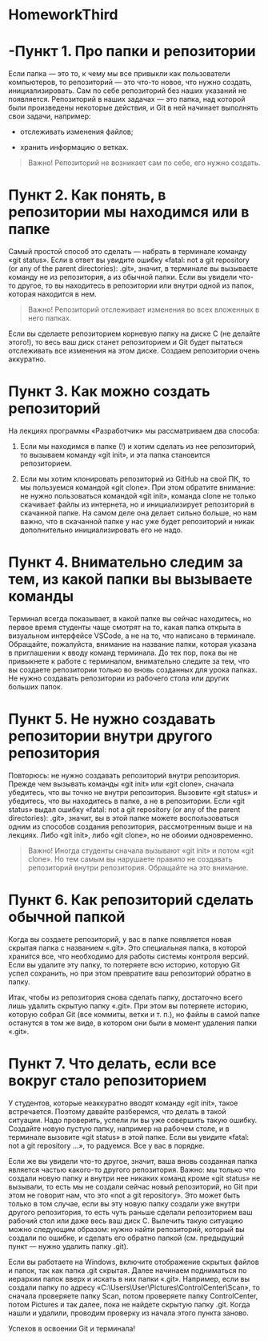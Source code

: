 # HomeworkThird

-**Пункт 1. Про папки и репозитории**
==

Если папка — это то, к чему мы все привыкли как пользователи компьютеров, то репозиторий — это что-то новое, что нужно создать, инициализировать. Сам по себе репозиторий без наших указаний не появляется. Репозиторий в наших задачах — это папка, над которой были произведены некоторые действия, и Git в ней начинает выполнять свои задачи, например: 

* отслеживать изменения файлов; 

* хранить информацию о ветках.

>Важно! Репозиторий не возникает сам по себе, его нужно создать. 

__Пункт 2. Как понять, в репозитории мы находимся или в папке__
==

Самый простой способ это сделать — набрать в терминале команду «git status». Если в ответ вы увидите ошибку «fatal: not a git repository (or any of the parent directories): .git», значит, в терминале вы вызываете команду не из репозитория, а из обычной папки. Если вы увидели что-то другое, то вы находитесь в репозитории или внутри одной из папок, которая находится в нем.

>Важно! Репозиторий отслеживает изменения во всех вложенных в него папках. 

Если вы сделаете репозиторием корневую папку на диске C (не делайте этого!), то весь ваш диск станет репозиторием и Git будет пытаться отслеживать все изменения на этом диске. Создаем репозитории очень аккуратно.

__Пункт 3. Как можно создать репозиторий__
==
На лекциях программы «Разработчик» мы рассматриваем два способа:

1. Если мы находимся в папке (!) и хотим сделать из нее репозиторий, то вызываем команду «git init», и эта папка становится репозиторием.

2. Если мы хотим клонировать репозиторий из GitHub на свой ПК, то мы пользуемся командой «git clone». При этом обратите внимание: не нужно пользоваться командой «git init», команда clone не только скачивает файлы из интернета, но и инициализирует репозиторий в скачанной папке. На самом деле она делает сильно больше, но нам важно, что в скачанной папке у нас уже будет репозиторий и никак дополнительно инициализировать его не надо.

__Пункт 4. Внимательно следим за тем, из какой папки вы вызываете команды__
==

Терминал всегда показывает, в какой папке вы сейчас находитесь, но первое время студенты чаще смотрят на то, какая папка открыта в визуальном интерфейсе VSCode, а не на то, что написано в терминале. Обращайте, пожалуйста, внимание на название папки, которая указана в приглашении к вводу команд терминала. До тех пор, пока вы не привыкнете к работе с терминалом, внимательно следите за тем, что вы создаете репозитории только во вновь созданных для урока папках. Не нужно создавать репозитории из рабочего стола или других больших папок.

__Пункт 5. Не нужно создавать репозитории внутри другого репозитория__
==

Повторюсь: не нужно создавать репозиторий внутри репозитория. Прежде чем вызывать команды «git init» или «git clone», сначала убедитесь, что вы точно не внутри репозитория. Вызовите «git status» и убедитесь, что вы находитесь в папке, а не в репозитории. Если «git status» выдал ошибку «fatal: not a git repository (or any of the parent directories): .git», значит, вы в этой папке можете воспользоваться одним из способов создания репозитория, рассмотренным выше и на лекциях. Либо «git init», либо «git clone», но не обоими одновременно. 

>Важно! Иногда студенты сначала вызывают «git init» и потом «git clone». Но тем самым вы нарушаете правило не создавать репозиторий внутри репозитория. Обращайте на это внимание.

__Пункт 6. Как репозиторий сделать обычной папкой__
==

Когда вы создаете репозиторий, у вас в папке появляется новая скрытая папка с названием «.git». Это специальная папка, в которой хранится все, что необходимо для работы системы контроля версий. Если вы удалите эту папку, то потеряете всю историю, которую Git успел сохранить, но при этом превратите ваш репозиторий обратно в папку. 

Итак, чтобы из репозитория снова сделать папку, достаточно всего лишь удалить скрытую папку «.git». При этом вы потеряете историю, которую собрал Git (все коммиты, ветки и т. п.), но файлы в самой папке останутся в том же виде, в котором они были в момент удаления папки «.git».

__Пункт 7. Что делать, если все вокруг стало репозиторием__
==
У студентов, которые неаккуратно вводят команду «git init», такое встречается. Поэтому давайте разберемся, что делать в такой ситуации. Надо проверить, успели ли вы уже совершить такую ошибку. Создайте новую пустую папку, например на рабочем столе, и в терминале вызовите «git status» в этой папке. Если вы увидите «fatal: not a git repository …», то радуемся. Все у вас в порядке. 

Если же вы увидели что-то другое, значит, ваша вновь созданная папка является частью какого-то другого репозитория. Важно: мы только что создали новую папку и внутри нее никаких команд кроме «git status» не вызывали, то есть мы не создали сейчас новый репозиторий, но Git при этом не говорит нам, что это «not a git repository». Это может быть только в том случае, если вы эту новую папку создали уже внутри другого репозитория, то есть чуть раньше сделали репозиторием ваш рабочий стол или даже весь ваш диск C. Вылечить такую ситуацию можно следующим образом: нужно найти репозиторий, который вы создали по ошибке, и сделать его обратно папкой (см. предыдущий пункт — нужно удалить папку .git).

Если вы работаете на Windows, включите отображение скрытых файлов и папок, так как папка .git скрытая. Далее начинаем подниматься по иерархии папок вверх и искать в них папки «.git». Например, если вы создали папку по адресу «C:\Users\User\Pictures\ControlCenter\Scan», то сначала проверяете папку Scan, потом проверяете папку ControlCenter, потом Pictures и так далее, пока не найдете скрытую папку .git. Когда нашли и удалили, проводим проверку из начала этого пункта заново.

Успехов в освоении Git и терминала!